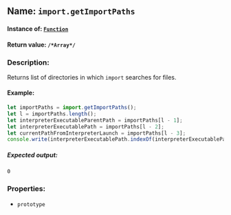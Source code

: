 ## Name: `import.getImportPaths`

#### Instance of: [`Function`](Function.md)

#### Return value: `/*Array*/`

### Description:

Returns list of directories in which `import`
searches for files.

#### Example:

```js
let importPaths = import.getImportPaths();
let l = importPaths.length();
let interpreterExecutableParentPath = importPaths[l - 1];
let interpreterExecutablePath = importPaths[l - 2];
let currentPathFromInterpreterLaunch = importPaths[l - 3];
console.write(interpreterExecutablePath.indexOf(interpreterExecutableParentPath));
```

##### Expected output:

```
0
```

### Properties:

- `prototype`


